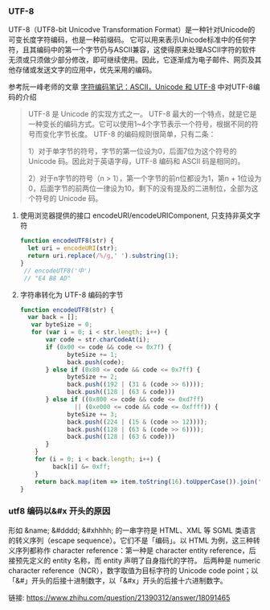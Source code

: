 ### UTF-8

UTF-8（UTF8-bit Unicodve Transformation Format）是一种针对Unicode的可变长度字符编码，也是一种前缀码。
它可以用来表示Unicode标准中的任何字符，且其编码中的第一个字节仍与ASCII兼容，这使得原来处理ASCII字符的软件无须或只须做少部分修改，即可继续使用。因此，它逐渐成为电子邮件、网页及其他存储或发送文字的应用中，优先采用的编码。

参考阮一峰老师的文章 [字符编码笔记：ASCII，Unicode 和 UTF-8](http://www.ruanyifeng.com/blog/2007/10/ascii_unicode_and_utf-8.html) 中对UTF-8编码的介绍
>UTF-8 是 Unicode 的实现方式之一。
  UTF-8 最大的一个特点，就是它是一种变长的编码方式。它可以使用1~4个字节表示一个符号，根据不同的符号而变化字节长度。
> UTF-8 的编码规则很简单，只有二条：
> 
>  1）对于单字节的符号，字节的第一位设为0，后面7位为这个符号的 Unicode 码。因此对于英语字母，UTF-8 编码和 ASCII 码是相同的。
> 
>  2）对于n字节的符号（n > 1），第一个字节的前n位都设为1，第n + 1位设为0，后面字节的前两位一律设为10。剩下的没有提及的二进制位，全部为这个符号的 Unicode 码。
>

1. 使用浏览器提供的接口 encodeURI/encodeURIComponent, 只支持非英文字符
   ```JavaScript
   function encodeUTF8(str) {
     let uri = encodeURI(str);
     return uri.replace(/%/g,' ').substring(1);
   }
    // encodeUTF8('中')
    // "E4 B8 AD"
   ```
2. 字符串转化为 UTF-8 编码的字节
   ```JavaScript
   function encodeUTF8(str) {
     var back = [];
      var byteSize = 0;
      for (var i = 0; i < str.length; i++) {
          var code = str.charCodeAt(i);
          if (0x00 <= code && code <= 0x7f) {
                byteSize += 1;
                back.push(code);
          } else if (0x80 <= code && code <= 0x7ff) {
                byteSize += 2;
                back.push((192 | (31 & (code >> 6))));
                back.push((128 | (63 & code)))
          } else if ((0x800 <= code && code <= 0xd7ff) 
                  || (0xe000 <= code && code <= 0xffff)) {
                byteSize += 3;
                back.push((224 | (15 & (code >> 12))));
                back.push((128 | (63 & (code >> 6))));
                back.push((128 | (63 & code)))
          }
       }
       for (i = 0; i < back.length; i++) {
            back[i] &= 0xff;
       }
       return back.map(item => item.toString(16).toUpperCase()).join(' ');
   }
   
   ```
### utf8 编码以&#x 开头的原因
形如 &name; &#dddd; &#xhhhh; 的一串字符是 HTML、XML 等 SGML 类语言的转义序列（escape sequence）。它们不是「编码」。以 HTML 为例，这三种转义序列都称作 character reference：第一种是 character entity reference，后接预先定义的 entity 名称，而 entity 声明了自身指代的字符。
后两种是 numeric character reference（NCR），数字取值为目标字符的 Unicode code point；以「&#」开头的后接十进制数字，以「&#x」开头的后接十六进制数字。

链接: https://www.zhihu.com/question/21390312/answer/18091465
